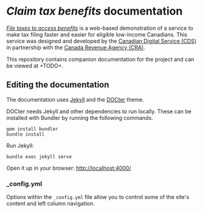 # _Claim tax benefits_ documentation

[_File taxes to access benefits_](https://claim-tax-benefits.azurewebsites.net/start) is a web-based demonstration of a service to make tax filing faster and easier for eligible low-income Canadians. This service was designed and developed by the [Canadian Digital Service (CDS)](https://digital.canada.ca/) in partnership with the [Canada Revenue Agency (CRA)](https://www.canada.ca/en/revenue-agency.html).

This repository contains companion documentation for the project and can be viewed at +TODO+.

## Editing the documentation

The documentation uses [Jekyll](http://jekyllrb.com/) and the [DOCter](https://github.com/cfpb/DOCter) theme.

DOCter needs Jekyll and other dependencies to run locally. These can be installed with Bundler by running the following commands.

```
gem install bundler
bundle install
```

Run Jekyll:

```
bundle exec jekyll serve
```

Open it up in your browser: <http://localhost:4000/>

### \_config.yml

Options within the `_config.yml` file allow you to control some of the site's content and left column navigation.
